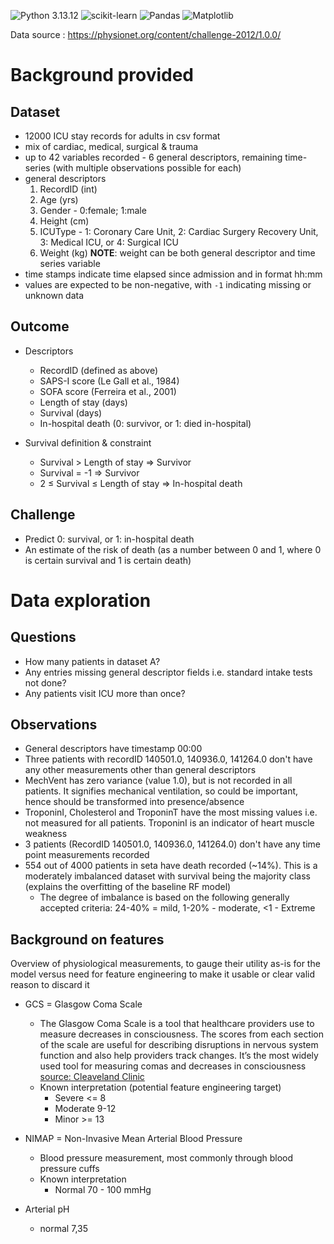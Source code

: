 ![Python 3.13.12](https://img.shields.io/badge/python-3.13.12-blue.svg)  ![scikit-learn](https://img.shields.io/badge/scikit--learn-%23F7931E.svg?style=for-the-badge&logo=scikit-learn&logoColor=white)  ![Pandas](https://img.shields.io/badge/pandas-%23150458.svg?style=for-the-badge&logo=pandas&logoColor=white)  ![Matplotlib](https://img.shields.io/badge/Matplotlib-%23ffffff.svg?style=for-the-badge&logo=Matplotlib&logoColor=black)

Data source : https://physionet.org/content/challenge-2012/1.0.0/

# Background provided
## Dataset
- 12000 ICU stay records for adults in csv format
- mix of cardiac, medical, surgical & trauma 
- up to 42 variables recorded - 6 general descriptors, remaining time-series (with multiple observations possible for each)
- general descriptors
    1. RecordID (int)
    2. Age (yrs)
    3. Gender - 0:female; 1:male
    4. Height (cm)
    5. ICUType - 1: Coronary Care Unit, 2: Cardiac Surgery Recovery Unit, 3: Medical ICU, or 4: Surgical ICU
    6. Weight (kg) **NOTE**: weight can be both general descriptor and time series variable 
- time stamps indicate time elapsed since admission and in format hh:mm
- values are expected to be non-negative, with `-1` indicating missing or unknown data 

## Outcome
- Descriptors

    - RecordID (defined as above)
    - SAPS-I score (Le Gall et al., 1984)
    - SOFA score (Ferreira et al., 2001)
    - Length of stay (days)
    - Survival (days)
    - In-hospital death (0: survivor, or 1: died in-hospital)

- Survival definition & constraint
    - Survival > Length of stay  ⇒  Survivor
    - Survival = -1  ⇒  Survivor
    - 2 ≤ Survival ≤ Length of stay  ⇒  In-hospital death

## Challenge

- Predict 0: survival, or 1: in-hospital death
- An estimate of the risk of death (as a number between 0 and 1, where 0 is certain survival and 1 is certain death)

# Data exploration

## Questions
- How many patients in dataset A?
- Any entries missing general descriptor fields i.e. standard intake tests not done?
- Any patients visit ICU more than once?

## Observations
- General descriptors have timestamp 00:00
- Three patients with recordID 140501.0, 140936.0, 141264.0 don't have any other measurements other than general descriptors
- MechVent has zero variance (value 1.0), but is not recorded in all patients. It signifies mechanical ventilation, so could be important, hence should be transformed into presence/absence
- TroponinI, Cholesterol and TroponinT have the most missing values i.e. not measured for all patients. TroponinI is an indicator of heart muscle weakness
- 3 patients (RecordID 140501.0, 140936.0, 141264.0) don't have any time point measurements recorded
- 554 out of 4000 patients in seta have death recorded (~14%). This is a moderately imbalanced dataset with survival being the majority class (explains the overfitting of the baseline RF model)
    - The degree of imbalance is based on the following generally accepted criteria: 24-40% = mild, 1-20% - moderate, <1 - Extreme

## Background on features
Overview of physiological measurements, to gauge their utility as-is for the model versus need for feature engineering to make it usable or clear valid reason to discard it
- GCS = Glasgow Coma Scale
    - The Glasgow Coma Scale is a tool that healthcare providers use to measure decreases in consciousness. The scores from each section of the scale are useful for describing disruptions in nervous system function and also help providers track changes. It’s the most widely used tool for measuring comas and decreases in consciousness [source: Cleaveland Clinic](https://my.clevelandclinic.org/health/diagnostics/24848-glasgow-coma-scale-gcs)
    - Known interpretation (potential feature engineering target)
        - Severe <= 8
        - Moderate 9-12
        - Minor >= 13

- NIMAP = Non-Invasive Mean Arterial Blood Pressure 
    - Blood pressure measurement, most commonly through blood pressure cuffs
    - Known interpretation
        - Normal 70 - 100 mmHg
- Arterial pH
    - normal 7,35